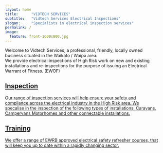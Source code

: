 ```yaml
---
layout: home
title:		"VIDTECH SERVICES"
subtitle:	"Vidtech Services Electrical Inspections"
slogan:		"Specialists in electrical inspection services"
permalink: /
image:
  feature: front-1600x800.jpg
---
```

Welcome to Vidtech Services, a professional, friendly, locally owned business situated in the Waikato / Waipa area.  
We provide electrical inspections of High Risk work on new and existing installations and re-inspections for the purpose of issuing an Electrical Warrant of Fitness. (EWOF)

<div class="tiles">

  <div class="tile">
    <a href="/inspection">
      <h2 class="post-title">Inspection</h2>
      <p class="post-excerpt">Our range of inspection services will help ensure your safety and compliance across the electrical industry in the High Risk area.
       We specalise in the inspection of the following types of installations.  Caravans, Campervans Motorhomes and other connectable installations. 
    </p>
    </a>
  </div><!-- /.tile -->

  <div class="tile">
    <a href="/courses">
      <h2 class="post-title">Training</h2>
      <p class="post-excerpt">We offer a range of EWRB approved electrical safety refresher courses, that will keep you up to date within a rapidly changing sector.         
    </p>
    </a>
  </div><!-- /.tile -->

</div><!-- /.tiles -->
